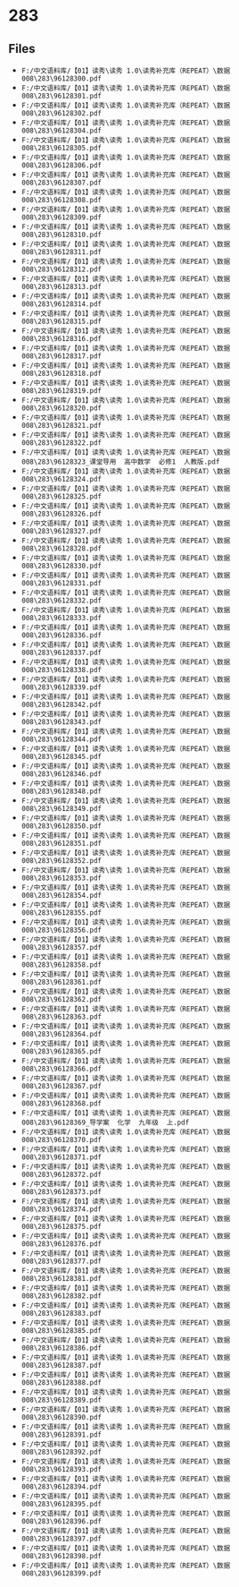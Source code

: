 # 283

## Files

- `F:/中文语料库/【01】读秀\读秀 1.0\读秀补充库（REPEAT）\数据008\283\96128300.pdf`
- `F:/中文语料库/【01】读秀\读秀 1.0\读秀补充库（REPEAT）\数据008\283\96128301.pdf`
- `F:/中文语料库/【01】读秀\读秀 1.0\读秀补充库（REPEAT）\数据008\283\96128302.pdf`
- `F:/中文语料库/【01】读秀\读秀 1.0\读秀补充库（REPEAT）\数据008\283\96128304.pdf`
- `F:/中文语料库/【01】读秀\读秀 1.0\读秀补充库（REPEAT）\数据008\283\96128305.pdf`
- `F:/中文语料库/【01】读秀\读秀 1.0\读秀补充库（REPEAT）\数据008\283\96128306.pdf`
- `F:/中文语料库/【01】读秀\读秀 1.0\读秀补充库（REPEAT）\数据008\283\96128307.pdf`
- `F:/中文语料库/【01】读秀\读秀 1.0\读秀补充库（REPEAT）\数据008\283\96128308.pdf`
- `F:/中文语料库/【01】读秀\读秀 1.0\读秀补充库（REPEAT）\数据008\283\96128309.pdf`
- `F:/中文语料库/【01】读秀\读秀 1.0\读秀补充库（REPEAT）\数据008\283\96128310.pdf`
- `F:/中文语料库/【01】读秀\读秀 1.0\读秀补充库（REPEAT）\数据008\283\96128311.pdf`
- `F:/中文语料库/【01】读秀\读秀 1.0\读秀补充库（REPEAT）\数据008\283\96128312.pdf`
- `F:/中文语料库/【01】读秀\读秀 1.0\读秀补充库（REPEAT）\数据008\283\96128313.pdf`
- `F:/中文语料库/【01】读秀\读秀 1.0\读秀补充库（REPEAT）\数据008\283\96128314.pdf`
- `F:/中文语料库/【01】读秀\读秀 1.0\读秀补充库（REPEAT）\数据008\283\96128315.pdf`
- `F:/中文语料库/【01】读秀\读秀 1.0\读秀补充库（REPEAT）\数据008\283\96128316.pdf`
- `F:/中文语料库/【01】读秀\读秀 1.0\读秀补充库（REPEAT）\数据008\283\96128317.pdf`
- `F:/中文语料库/【01】读秀\读秀 1.0\读秀补充库（REPEAT）\数据008\283\96128318.pdf`
- `F:/中文语料库/【01】读秀\读秀 1.0\读秀补充库（REPEAT）\数据008\283\96128319.pdf`
- `F:/中文语料库/【01】读秀\读秀 1.0\读秀补充库（REPEAT）\数据008\283\96128320.pdf`
- `F:/中文语料库/【01】读秀\读秀 1.0\读秀补充库（REPEAT）\数据008\283\96128321.pdf`
- `F:/中文语料库/【01】读秀\读秀 1.0\读秀补充库（REPEAT）\数据008\283\96128322.pdf`
- `F:/中文语料库/【01】读秀\读秀 1.0\读秀补充库（REPEAT）\数据008\283\96128323_课堂导用  高中数学  必修1  人教版.pdf`
- `F:/中文语料库/【01】读秀\读秀 1.0\读秀补充库（REPEAT）\数据008\283\96128324.pdf`
- `F:/中文语料库/【01】读秀\读秀 1.0\读秀补充库（REPEAT）\数据008\283\96128325.pdf`
- `F:/中文语料库/【01】读秀\读秀 1.0\读秀补充库（REPEAT）\数据008\283\96128326.pdf`
- `F:/中文语料库/【01】读秀\读秀 1.0\读秀补充库（REPEAT）\数据008\283\96128327.pdf`
- `F:/中文语料库/【01】读秀\读秀 1.0\读秀补充库（REPEAT）\数据008\283\96128328.pdf`
- `F:/中文语料库/【01】读秀\读秀 1.0\读秀补充库（REPEAT）\数据008\283\96128330.pdf`
- `F:/中文语料库/【01】读秀\读秀 1.0\读秀补充库（REPEAT）\数据008\283\96128331.pdf`
- `F:/中文语料库/【01】读秀\读秀 1.0\读秀补充库（REPEAT）\数据008\283\96128332.pdf`
- `F:/中文语料库/【01】读秀\读秀 1.0\读秀补充库（REPEAT）\数据008\283\96128333.pdf`
- `F:/中文语料库/【01】读秀\读秀 1.0\读秀补充库（REPEAT）\数据008\283\96128336.pdf`
- `F:/中文语料库/【01】读秀\读秀 1.0\读秀补充库（REPEAT）\数据008\283\96128337.pdf`
- `F:/中文语料库/【01】读秀\读秀 1.0\读秀补充库（REPEAT）\数据008\283\96128338.pdf`
- `F:/中文语料库/【01】读秀\读秀 1.0\读秀补充库（REPEAT）\数据008\283\96128339.pdf`
- `F:/中文语料库/【01】读秀\读秀 1.0\读秀补充库（REPEAT）\数据008\283\96128342.pdf`
- `F:/中文语料库/【01】读秀\读秀 1.0\读秀补充库（REPEAT）\数据008\283\96128343.pdf`
- `F:/中文语料库/【01】读秀\读秀 1.0\读秀补充库（REPEAT）\数据008\283\96128344.pdf`
- `F:/中文语料库/【01】读秀\读秀 1.0\读秀补充库（REPEAT）\数据008\283\96128345.pdf`
- `F:/中文语料库/【01】读秀\读秀 1.0\读秀补充库（REPEAT）\数据008\283\96128346.pdf`
- `F:/中文语料库/【01】读秀\读秀 1.0\读秀补充库（REPEAT）\数据008\283\96128348.pdf`
- `F:/中文语料库/【01】读秀\读秀 1.0\读秀补充库（REPEAT）\数据008\283\96128349.pdf`
- `F:/中文语料库/【01】读秀\读秀 1.0\读秀补充库（REPEAT）\数据008\283\96128350.pdf`
- `F:/中文语料库/【01】读秀\读秀 1.0\读秀补充库（REPEAT）\数据008\283\96128351.pdf`
- `F:/中文语料库/【01】读秀\读秀 1.0\读秀补充库（REPEAT）\数据008\283\96128352.pdf`
- `F:/中文语料库/【01】读秀\读秀 1.0\读秀补充库（REPEAT）\数据008\283\96128353.pdf`
- `F:/中文语料库/【01】读秀\读秀 1.0\读秀补充库（REPEAT）\数据008\283\96128354.pdf`
- `F:/中文语料库/【01】读秀\读秀 1.0\读秀补充库（REPEAT）\数据008\283\96128355.pdf`
- `F:/中文语料库/【01】读秀\读秀 1.0\读秀补充库（REPEAT）\数据008\283\96128356.pdf`
- `F:/中文语料库/【01】读秀\读秀 1.0\读秀补充库（REPEAT）\数据008\283\96128357.pdf`
- `F:/中文语料库/【01】读秀\读秀 1.0\读秀补充库（REPEAT）\数据008\283\96128358.pdf`
- `F:/中文语料库/【01】读秀\读秀 1.0\读秀补充库（REPEAT）\数据008\283\96128361.pdf`
- `F:/中文语料库/【01】读秀\读秀 1.0\读秀补充库（REPEAT）\数据008\283\96128362.pdf`
- `F:/中文语料库/【01】读秀\读秀 1.0\读秀补充库（REPEAT）\数据008\283\96128363.pdf`
- `F:/中文语料库/【01】读秀\读秀 1.0\读秀补充库（REPEAT）\数据008\283\96128364.pdf`
- `F:/中文语料库/【01】读秀\读秀 1.0\读秀补充库（REPEAT）\数据008\283\96128365.pdf`
- `F:/中文语料库/【01】读秀\读秀 1.0\读秀补充库（REPEAT）\数据008\283\96128366.pdf`
- `F:/中文语料库/【01】读秀\读秀 1.0\读秀补充库（REPEAT）\数据008\283\96128367.pdf`
- `F:/中文语料库/【01】读秀\读秀 1.0\读秀补充库（REPEAT）\数据008\283\96128368.pdf`
- `F:/中文语料库/【01】读秀\读秀 1.0\读秀补充库（REPEAT）\数据008\283\96128369_导学案  化学  九年级  上.pdf`
- `F:/中文语料库/【01】读秀\读秀 1.0\读秀补充库（REPEAT）\数据008\283\96128370.pdf`
- `F:/中文语料库/【01】读秀\读秀 1.0\读秀补充库（REPEAT）\数据008\283\96128371.pdf`
- `F:/中文语料库/【01】读秀\读秀 1.0\读秀补充库（REPEAT）\数据008\283\96128372.pdf`
- `F:/中文语料库/【01】读秀\读秀 1.0\读秀补充库（REPEAT）\数据008\283\96128373.pdf`
- `F:/中文语料库/【01】读秀\读秀 1.0\读秀补充库（REPEAT）\数据008\283\96128374.pdf`
- `F:/中文语料库/【01】读秀\读秀 1.0\读秀补充库（REPEAT）\数据008\283\96128375.pdf`
- `F:/中文语料库/【01】读秀\读秀 1.0\读秀补充库（REPEAT）\数据008\283\96128376.pdf`
- `F:/中文语料库/【01】读秀\读秀 1.0\读秀补充库（REPEAT）\数据008\283\96128377.pdf`
- `F:/中文语料库/【01】读秀\读秀 1.0\读秀补充库（REPEAT）\数据008\283\96128381.pdf`
- `F:/中文语料库/【01】读秀\读秀 1.0\读秀补充库（REPEAT）\数据008\283\96128382.pdf`
- `F:/中文语料库/【01】读秀\读秀 1.0\读秀补充库（REPEAT）\数据008\283\96128383.pdf`
- `F:/中文语料库/【01】读秀\读秀 1.0\读秀补充库（REPEAT）\数据008\283\96128385.pdf`
- `F:/中文语料库/【01】读秀\读秀 1.0\读秀补充库（REPEAT）\数据008\283\96128386.pdf`
- `F:/中文语料库/【01】读秀\读秀 1.0\读秀补充库（REPEAT）\数据008\283\96128387.pdf`
- `F:/中文语料库/【01】读秀\读秀 1.0\读秀补充库（REPEAT）\数据008\283\96128388.pdf`
- `F:/中文语料库/【01】读秀\读秀 1.0\读秀补充库（REPEAT）\数据008\283\96128389.pdf`
- `F:/中文语料库/【01】读秀\读秀 1.0\读秀补充库（REPEAT）\数据008\283\96128390.pdf`
- `F:/中文语料库/【01】读秀\读秀 1.0\读秀补充库（REPEAT）\数据008\283\96128391.pdf`
- `F:/中文语料库/【01】读秀\读秀 1.0\读秀补充库（REPEAT）\数据008\283\96128392.pdf`
- `F:/中文语料库/【01】读秀\读秀 1.0\读秀补充库（REPEAT）\数据008\283\96128393.pdf`
- `F:/中文语料库/【01】读秀\读秀 1.0\读秀补充库（REPEAT）\数据008\283\96128394.pdf`
- `F:/中文语料库/【01】读秀\读秀 1.0\读秀补充库（REPEAT）\数据008\283\96128395.pdf`
- `F:/中文语料库/【01】读秀\读秀 1.0\读秀补充库（REPEAT）\数据008\283\96128396.pdf`
- `F:/中文语料库/【01】读秀\读秀 1.0\读秀补充库（REPEAT）\数据008\283\96128397.pdf`
- `F:/中文语料库/【01】读秀\读秀 1.0\读秀补充库（REPEAT）\数据008\283\96128398.pdf`
- `F:/中文语料库/【01】读秀\读秀 1.0\读秀补充库（REPEAT）\数据008\283\96128399.pdf`
